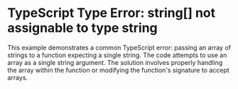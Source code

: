 # TypeScript Type Error: string[] not assignable to type string
This example demonstrates a common TypeScript error: passing an array of strings to a function expecting a single string.  The code attempts to use an array as a single string argument. The solution involves properly handling the array within the function or modifying the function's signature to accept arrays.
